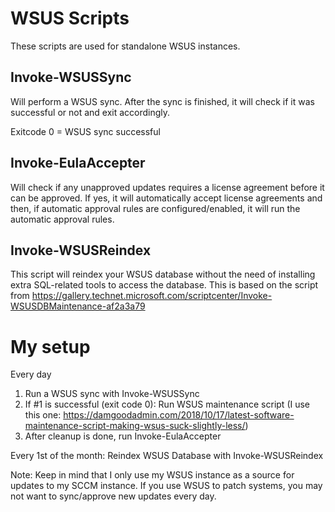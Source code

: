 # WSUS Scripts
These scripts are used for standalone WSUS instances.



## Invoke-WSUSSync
Will perform a WSUS sync. After the sync is finished, it will check if it was successful or not and exit accordingly.

Exitcode 0 = WSUS sync successful

## Invoke-EulaAccepter
Will check if any unapproved updates requires a license agreement before it can be approved. If yes, it will automatically accept license agreements and then, if automatic approval rules are configured/enabled, it will run the automatic approval rules.

## Invoke-WSUSReindex
This script will reindex your WSUS database without the need of installing extra SQL-related tools to access the database.
This is based on the script from https://gallery.technet.microsoft.com/scriptcenter/Invoke-WSUSDBMaintenance-af2a3a79

# My setup
Every day
1) Run a WSUS sync with Invoke-WSUSSync
2) If #1 is successful (exit code 0): Run WSUS maintenance script (I use this one: https://damgoodadmin.com/2018/10/17/latest-software-maintenance-script-making-wsus-suck-slightly-less/)
3) After cleanup is done, run Invoke-EulaAccepter

Every 1st of the month: Reindex WSUS Database with Invoke-WSUSReindex

Note: Keep in mind that I only use my WSUS instance as a source for updates to my SCCM instance. If you use WSUS to patch systems, you may not want to sync/approve new updates every day.